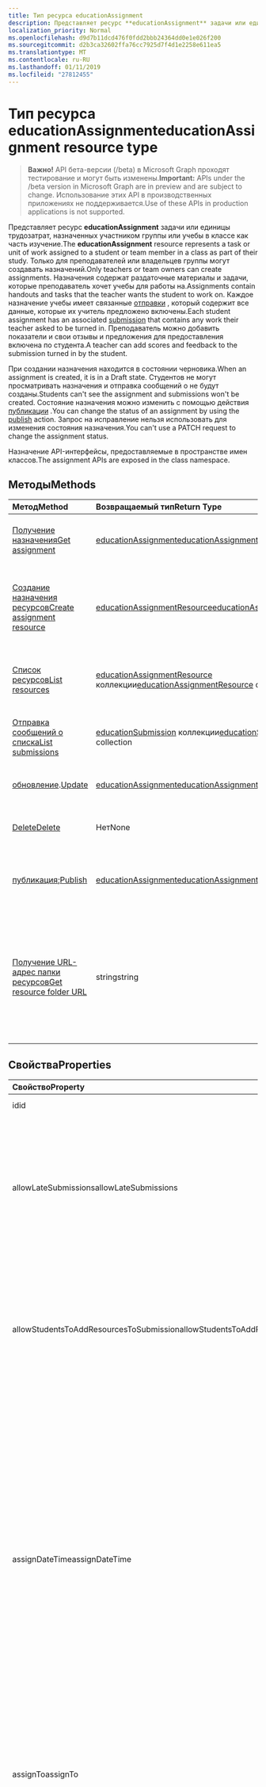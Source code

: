 ```yaml
---
title: Тип ресурса educationAssignment
description: Представляет ресурс **educationAssignment** задачи или единицы трудозатрат, назначенных участником группы или учебы в классе как часть изучение. Только для преподавателей или владельцев группы могут создавать назначений. Назначения содержат раздаточные материалы и задачи, которые преподаватель хочет учебы для работы на. Каждое назначение учебы имеет связанные отправки, которая содержит все данные, которые их учитель предложено включены. Преподаватель можно добавить показатели и свои отзывы и предложения для предоставления включена по студента.
localization_priority: Normal
ms.openlocfilehash: d9d7b11dcd476f0fdd2bbb24364dd0e1e026f200
ms.sourcegitcommit: d2b3ca32602ffa76cc7925d7f4d1e2258e611ea5
ms.translationtype: MT
ms.contentlocale: ru-RU
ms.lasthandoff: 01/11/2019
ms.locfileid: "27812455"
---
```

# <a name="educationassignment-resource-type"></a><span data-ttu-id="af83e-107">Тип ресурса educationAssignment</span><span class="sxs-lookup"><span data-stu-id="af83e-107">educationAssignment resource type</span></span>

> <span data-ttu-id="af83e-108">**Важно!** API бета-версии (/beta) в Microsoft Graph проходят тестирование и могут быть изменены.</span><span class="sxs-lookup"><span data-stu-id="af83e-108">**Important:** APIs under the /beta version in Microsoft Graph are in preview and are subject to change.</span></span> <span data-ttu-id="af83e-109">Использование этих API в производственных приложениях не поддерживается.</span><span class="sxs-lookup"><span data-stu-id="af83e-109">Use of these APIs in production applications is not supported.</span></span>

<span data-ttu-id="af83e-110">Представляет ресурс **educationAssignment** задачи или единицы трудозатрат, назначенных участником группы или учебы в классе как часть изучение.</span><span class="sxs-lookup"><span data-stu-id="af83e-110">The **educationAssignment** resource represents a task or unit of work assigned to a student or team member in a class as part of their study.</span></span> <span data-ttu-id="af83e-111">Только для преподавателей или владельцев группы могут создавать назначений.</span><span class="sxs-lookup"><span data-stu-id="af83e-111">Only teachers or team owners can create assignments.</span></span> <span data-ttu-id="af83e-112">Назначения содержат раздаточные материалы и задачи, которые преподаватель хочет учебы для работы на.</span><span class="sxs-lookup"><span data-stu-id="af83e-112">Assignments contain handouts and tasks that the teacher wants the student to work on.</span></span> <span data-ttu-id="af83e-113">Каждое назначение учебы имеет связанные [отправки](educationsubmissionresource.md) , который содержит все данные, которые их учитель предложено включены.</span><span class="sxs-lookup"><span data-stu-id="af83e-113">Each student assignment has an associated [submission](educationsubmissionresource.md) that contains any work their teacher asked to be turned in.</span></span> <span data-ttu-id="af83e-114">Преподаватель можно добавить показатели и свои отзывы и предложения для предоставления включена по студента.</span><span class="sxs-lookup"><span data-stu-id="af83e-114">A teacher can add scores and feedback to the submission turned in by the student.</span></span>

<span data-ttu-id="af83e-115">При создании назначения находится в состоянии черновика.</span><span class="sxs-lookup"><span data-stu-id="af83e-115">When an assignment is created, it is in a Draft state.</span></span> <span data-ttu-id="af83e-116">Студентов не могут просматривать назначения и отправка сообщений о не будут созданы.</span><span class="sxs-lookup"><span data-stu-id="af83e-116">Students can't see the assignment and submissions won't be created.</span></span> <span data-ttu-id="af83e-117">Состояние назначения можно изменить с помощью действия [публикации](../api/educationassignment-publish.md) .</span><span class="sxs-lookup"><span data-stu-id="af83e-117">You can change the status of an assignment by using the [publish](../api/educationassignment-publish.md) action.</span></span> <span data-ttu-id="af83e-118">Запрос на исправление нельзя использовать для изменения состояния назначения.</span><span class="sxs-lookup"><span data-stu-id="af83e-118">You can't use a PATCH request to change the assignment status.</span></span>

<span data-ttu-id="af83e-119">Назначение API-интерфейсы, предоставляемые в пространстве имен классов.</span><span class="sxs-lookup"><span data-stu-id="af83e-119">The assignment APIs are exposed in the class namespace.</span></span>

## <a name="methods"></a><span data-ttu-id="af83e-120">Методы</span><span class="sxs-lookup"><span data-stu-id="af83e-120">Methods</span></span>

| <span data-ttu-id="af83e-121">Метод</span><span class="sxs-lookup"><span data-stu-id="af83e-121">Method</span></span>           | <span data-ttu-id="af83e-122">Возвращаемый тип</span><span class="sxs-lookup"><span data-stu-id="af83e-122">Return Type</span></span>    |<span data-ttu-id="af83e-123">Описание</span><span class="sxs-lookup"><span data-stu-id="af83e-123">Description</span></span>|
|:---------------|:--------|:----------|
|[<span data-ttu-id="af83e-124">Получение назначения</span><span class="sxs-lookup"><span data-stu-id="af83e-124">Get assignment</span></span>](../api/educationassignment-get.md) | [<span data-ttu-id="af83e-125">educationAssignment</span><span class="sxs-lookup"><span data-stu-id="af83e-125">educationAssignment</span></span>](educationassignment.md) |<span data-ttu-id="af83e-126">Чтение свойства и связи объекта **educationAssignment** .</span><span class="sxs-lookup"><span data-stu-id="af83e-126">Read properties and relationships of an **educationAssignment** object.</span></span>|
|[<span data-ttu-id="af83e-127">Создание назначения ресурсов</span><span class="sxs-lookup"><span data-stu-id="af83e-127">Create assignment resource</span></span>](../api/educationassignment-post-resources.md) |[<span data-ttu-id="af83e-128">educationAssignmentResource</span><span class="sxs-lookup"><span data-stu-id="af83e-128">educationAssignmentResource</span></span>](educationassignmentresource.md)| <span data-ttu-id="af83e-129">Создайте новый **educationAssignmentResource** , отправку сообщений в коллекцию ресурсов.</span><span class="sxs-lookup"><span data-stu-id="af83e-129">Create a new **educationAssignmentResource** by posting to the resources collection.</span></span>|
|[<span data-ttu-id="af83e-130">Список ресурсов</span><span class="sxs-lookup"><span data-stu-id="af83e-130">List resources</span></span>](../api/educationassignment-list-resources.md) |<span data-ttu-id="af83e-131">[educationAssignmentResource](educationassignmentresource.md) коллекции</span><span class="sxs-lookup"><span data-stu-id="af83e-131">[educationAssignmentResource](educationassignmentresource.md) collection</span></span>| <span data-ttu-id="af83e-132">Получение коллекции объектов **educationAssignmentResource** .</span><span class="sxs-lookup"><span data-stu-id="af83e-132">Get an **educationAssignmentResource** object collection.</span></span>|
|[<span data-ttu-id="af83e-133">Отправка сообщений о списка</span><span class="sxs-lookup"><span data-stu-id="af83e-133">List submissions</span></span>](../api/educationassignment-list-submissions.md) |<span data-ttu-id="af83e-134">[educationSubmission](educationsubmission.md) коллекции</span><span class="sxs-lookup"><span data-stu-id="af83e-134">[educationSubmission](educationsubmission.md) collection</span></span>| <span data-ttu-id="af83e-135">Получение коллекции объектов **educationSubmission** .</span><span class="sxs-lookup"><span data-stu-id="af83e-135">Get an **educationSubmission** object collection.</span></span>|
|<span data-ttu-id="af83e-136">[обновление](../api/educationassignment-update.md).</span><span class="sxs-lookup"><span data-stu-id="af83e-136">[Update](../api/educationassignment-update.md)</span></span> | [<span data-ttu-id="af83e-137">educationAssignment</span><span class="sxs-lookup"><span data-stu-id="af83e-137">educationAssignment</span></span>](educationassignment.md) |<span data-ttu-id="af83e-138">Обновление объекта **educationAssignment** .</span><span class="sxs-lookup"><span data-stu-id="af83e-138">Update an **educationAssignment** object.</span></span> |
|[<span data-ttu-id="af83e-139">Delete</span><span class="sxs-lookup"><span data-stu-id="af83e-139">Delete</span></span>](../api/educationassignment-delete.md) | <span data-ttu-id="af83e-140">Нет</span><span class="sxs-lookup"><span data-stu-id="af83e-140">None</span></span> |<span data-ttu-id="af83e-141">Удаление объекта **educationAssignment** .</span><span class="sxs-lookup"><span data-stu-id="af83e-141">Delete an **educationAssignment** object.</span></span> |
|<span data-ttu-id="af83e-142">[публикация](../api/educationassignment-publish.md);</span><span class="sxs-lookup"><span data-stu-id="af83e-142">[Publish](../api/educationassignment-publish.md)</span></span>|[<span data-ttu-id="af83e-143">educationAssignment</span><span class="sxs-lookup"><span data-stu-id="af83e-143">educationAssignment</span></span>](educationassignment.md)|<span data-ttu-id="af83e-144">Измените состояние объекта **educationAssignment** из черновика для публикации.</span><span class="sxs-lookup"><span data-stu-id="af83e-144">Change the state of an **educationAssignment** object from draft to published.</span></span>|
|[<span data-ttu-id="af83e-145">Получение URL-адрес папки ресурсов</span><span class="sxs-lookup"><span data-stu-id="af83e-145">Get resource folder URL</span></span>](../api/educationassignment-getresourcesfolderurl.md)| <span data-ttu-id="af83e-146">string</span><span class="sxs-lookup"><span data-stu-id="af83e-146">string</span></span>| <span data-ttu-id="af83e-147">Папка OneDrive, в котором необходимо разместить файловым ресурсам входить в состав назначения ресурса.</span><span class="sxs-lookup"><span data-stu-id="af83e-147">The OneDrive folder into which file-based resources should be placed to be part of an assignment resource.</span></span> <span data-ttu-id="af83e-148">Файлы должны быть расположены в папке будет добавлена в качестве ресурса.</span><span class="sxs-lookup"><span data-stu-id="af83e-148">Files must be located in this folder to be added as a resource.</span></span>|

## <a name="properties"></a><span data-ttu-id="af83e-149">Свойства</span><span class="sxs-lookup"><span data-stu-id="af83e-149">Properties</span></span>
| <span data-ttu-id="af83e-150">Свойство</span><span class="sxs-lookup"><span data-stu-id="af83e-150">Property</span></span>     | <span data-ttu-id="af83e-151">Тип</span><span class="sxs-lookup"><span data-stu-id="af83e-151">Type</span></span>   |<span data-ttu-id="af83e-152">Описание</span><span class="sxs-lookup"><span data-stu-id="af83e-152">Description</span></span>|
|:---------------|:--------|:----------|
|<span data-ttu-id="af83e-153">id</span><span class="sxs-lookup"><span data-stu-id="af83e-153">id</span></span>|<span data-ttu-id="af83e-154">Строка</span><span class="sxs-lookup"><span data-stu-id="af83e-154">String</span></span>| <span data-ttu-id="af83e-155">Только для чтения.</span><span class="sxs-lookup"><span data-stu-id="af83e-155">Read-only.</span></span>|
|<span data-ttu-id="af83e-156">allowLateSubmissions</span><span class="sxs-lookup"><span data-stu-id="af83e-156">allowLateSubmissions</span></span>|<span data-ttu-id="af83e-157">Логический</span><span class="sxs-lookup"><span data-stu-id="af83e-157">Boolean</span></span>| <span data-ttu-id="af83e-158">Определяет ли студентов можно отправлять после даты выполнения.</span><span class="sxs-lookup"><span data-stu-id="af83e-158">Identifies whether students can submit after the due date.</span></span> <span data-ttu-id="af83e-159">Если это свойство не указан во время создания, по умолчанию используется значение true.</span><span class="sxs-lookup"><span data-stu-id="af83e-159">If this property is not specified during create, it defaults to true.</span></span> |
|<span data-ttu-id="af83e-160">allowStudentsToAddResourcesToSubmission</span><span class="sxs-lookup"><span data-stu-id="af83e-160">allowStudentsToAddResourcesToSubmission</span></span>|<span data-ttu-id="af83e-161">Логический</span><span class="sxs-lookup"><span data-stu-id="af83e-161">Boolean</span></span>| <span data-ttu-id="af83e-162">Определяет ли студентов может добавлять собственные ресурсы отправку или если они можно изменять только ресурсы, добавленные преподаватель.</span><span class="sxs-lookup"><span data-stu-id="af83e-162">Identifies whether students can add their own resources to a submission or if they can only modify resources added by the teacher.</span></span> |
|<span data-ttu-id="af83e-163">assignDateTime</span><span class="sxs-lookup"><span data-stu-id="af83e-163">assignDateTime</span></span>|<span data-ttu-id="af83e-164">DateTimeOffset</span><span class="sxs-lookup"><span data-stu-id="af83e-164">DateTimeOffset</span></span>|<span data-ttu-id="af83e-165">Дата, когда назначение станет активной.</span><span class="sxs-lookup"><span data-stu-id="af83e-165">The date when the assignment should become active.</span></span>  <span data-ttu-id="af83e-166">Если в будущем, назначение не отображается для студента до указанной даты.</span><span class="sxs-lookup"><span data-stu-id="af83e-166">If in the future, the assignment is not shown to the student until this date.</span></span>  <span data-ttu-id="af83e-167">Тип **метки времени** представляет сведения даты и времени с использованием формата ISO 8601 и — это всегда в формате UTC.</span><span class="sxs-lookup"><span data-stu-id="af83e-167">The **Timestamp** type represents date and time information using ISO 8601 format and is always in UTC time.</span></span> <span data-ttu-id="af83e-168">Например, значение полуночи 1 января 2014 г. в формате UTC выглядит так: `'2014-01-01T00:00:00Z'`.</span><span class="sxs-lookup"><span data-stu-id="af83e-168">For example, midnight UTC on Jan 1, 2014 would look like this: `'2014-01-01T00:00:00Z'`</span></span>|
|<span data-ttu-id="af83e-169">assignTo</span><span class="sxs-lookup"><span data-stu-id="af83e-169">assignTo</span></span>|[<span data-ttu-id="af83e-170">educationAssignmentRecipient</span><span class="sxs-lookup"><span data-stu-id="af83e-170">educationAssignmentRecipient</span></span>](educationassignmentrecipient.md)| <span data-ttu-id="af83e-171">Какие пользователи или всего класса должны получить объект отправки после публикации назначения.</span><span class="sxs-lookup"><span data-stu-id="af83e-171">Which users, or whole class should receive a submission object once the assignment is published.</span></span> |
|<span data-ttu-id="af83e-172">assignedDateTime</span><span class="sxs-lookup"><span data-stu-id="af83e-172">assignedDateTime</span></span>|<span data-ttu-id="af83e-173">DateTimeOffset</span><span class="sxs-lookup"><span data-stu-id="af83e-173">DateTimeOffset</span></span>|<span data-ttu-id="af83e-174">Тогда, когда назначения была опубликована для студентов и назначения отображается на временной шкалы студентов.</span><span class="sxs-lookup"><span data-stu-id="af83e-174">The moment that the assignment was published to students and the assignment shows up on the students timeline.</span></span>  <span data-ttu-id="af83e-175">Тип Timestamp представляет сведения о времени и дате с использованием формата ISO 8601 (всегда применяется формат UTC).</span><span class="sxs-lookup"><span data-stu-id="af83e-175">The Timestamp type represents date and time information using ISO 8601 format and is always in UTC time.</span></span> <span data-ttu-id="af83e-176">Например, значение полуночи 1 января 2014 г. в формате UTC выглядит так: `'2014-01-01T00:00:00Z'`.</span><span class="sxs-lookup"><span data-stu-id="af83e-176">For example, midnight UTC on Jan 1, 2014 would look like this: `'2014-01-01T00:00:00Z'`</span></span>|
|<span data-ttu-id="af83e-177">classId</span><span class="sxs-lookup"><span data-stu-id="af83e-177">classId</span></span>|<span data-ttu-id="af83e-178">Строка</span><span class="sxs-lookup"><span data-stu-id="af83e-178">String</span></span>| <span data-ttu-id="af83e-179">Класс, которому принадлежит этот назначения.</span><span class="sxs-lookup"><span data-stu-id="af83e-179">Class which this assignment belongs.</span></span> |
|<span data-ttu-id="af83e-180">createdBy</span><span class="sxs-lookup"><span data-stu-id="af83e-180">createdBy</span></span>|[<span data-ttu-id="af83e-181">identitySet</span><span class="sxs-lookup"><span data-stu-id="af83e-181">identitySet</span></span>](identityset.md)| <span data-ttu-id="af83e-182">Создатель назначения.</span><span class="sxs-lookup"><span data-stu-id="af83e-182">Who created the assignment.</span></span> |
|<span data-ttu-id="af83e-183">createdDateTime</span><span class="sxs-lookup"><span data-stu-id="af83e-183">createdDateTime</span></span>|<span data-ttu-id="af83e-184">DateTimeOffset</span><span class="sxs-lookup"><span data-stu-id="af83e-184">DateTimeOffset</span></span>|<span data-ttu-id="af83e-185">Тогда, когда при создании назначения.</span><span class="sxs-lookup"><span data-stu-id="af83e-185">Moment when the assignment was created.</span></span>  <span data-ttu-id="af83e-186">Тип Timestamp представляет сведения о времени и дате с использованием формата ISO 8601 (всегда применяется формат UTC).</span><span class="sxs-lookup"><span data-stu-id="af83e-186">The Timestamp type represents date and time information using ISO 8601 format and is always in UTC time.</span></span> <span data-ttu-id="af83e-187">Например, значение полуночи 1 января 2014 г. в формате UTC выглядит так: `'2014-01-01T00:00:00Z'`.</span><span class="sxs-lookup"><span data-stu-id="af83e-187">For example, midnight UTC on Jan 1, 2014 would look like this: `'2014-01-01T00:00:00Z'`</span></span>|
|<span data-ttu-id="af83e-188">displayName</span><span class="sxs-lookup"><span data-stu-id="af83e-188">displayName</span></span>|<span data-ttu-id="af83e-189">Строка</span><span class="sxs-lookup"><span data-stu-id="af83e-189">String</span></span>|<span data-ttu-id="af83e-190">Имя назначения.</span><span class="sxs-lookup"><span data-stu-id="af83e-190">Name of the assignment.</span></span>|
|<span data-ttu-id="af83e-191">dueDateTime</span><span class="sxs-lookup"><span data-stu-id="af83e-191">dueDateTime</span></span>|<span data-ttu-id="af83e-192">DateTimeOffset</span><span class="sxs-lookup"><span data-stu-id="af83e-192">DateTimeOffset</span></span>|<span data-ttu-id="af83e-193">Дата назначения студентов срок выполнения.</span><span class="sxs-lookup"><span data-stu-id="af83e-193">Date when the students assignment is due.</span></span>  <span data-ttu-id="af83e-194">Тип Timestamp представляет сведения о времени и дате с использованием формата ISO 8601 (всегда применяется формат UTC).</span><span class="sxs-lookup"><span data-stu-id="af83e-194">The Timestamp type represents date and time information using ISO 8601 format and is always in UTC time.</span></span> <span data-ttu-id="af83e-195">Например, значение полуночи 1 января 2014 г. в формате UTC выглядит так: `'2014-01-01T00:00:00Z'`.</span><span class="sxs-lookup"><span data-stu-id="af83e-195">For example, midnight UTC on Jan 1, 2014 would look like this: `'2014-01-01T00:00:00Z'`</span></span>|
|<span data-ttu-id="af83e-196">Оценка успеваемости</span><span class="sxs-lookup"><span data-stu-id="af83e-196">grading</span></span>|[<span data-ttu-id="af83e-197">educationAssignmentGradeType</span><span class="sxs-lookup"><span data-stu-id="af83e-197">educationAssignmentGradeType</span></span>](educationassignmentgradetype.md)|<span data-ttu-id="af83e-198">Как будет выражаемым числом назначения.</span><span class="sxs-lookup"><span data-stu-id="af83e-198">How the assignment will be graded.</span></span> |
|<span data-ttu-id="af83e-199">инструкции</span><span class="sxs-lookup"><span data-stu-id="af83e-199">instructions</span></span>|[<span data-ttu-id="af83e-200">itemBody</span><span class="sxs-lookup"><span data-stu-id="af83e-200">itemBody</span></span>](itembody.md)| <span data-ttu-id="af83e-201">Инструкции для назначения.</span><span class="sxs-lookup"><span data-stu-id="af83e-201">Instructions for the assignment.</span></span>  <span data-ttu-id="af83e-202">Это вместе с отображаемым именем сообщить студент возможные действия.</span><span class="sxs-lookup"><span data-stu-id="af83e-202">This along with the display name tell the student what to do.</span></span> |
|<span data-ttu-id="af83e-203">lastModifiedBy</span><span class="sxs-lookup"><span data-stu-id="af83e-203">lastModifiedBy</span></span>|[<span data-ttu-id="af83e-204">identitySet</span><span class="sxs-lookup"><span data-stu-id="af83e-204">identitySet</span></span>](identityset.md)| <span data-ttu-id="af83e-205">Кто последнего изменения назначения.</span><span class="sxs-lookup"><span data-stu-id="af83e-205">Who last modified the assignment.</span></span> |
|<span data-ttu-id="af83e-206">lastModifiedDateTime</span><span class="sxs-lookup"><span data-stu-id="af83e-206">lastModifiedDateTime</span></span>|<span data-ttu-id="af83e-207">DateTimeOffset</span><span class="sxs-lookup"><span data-stu-id="af83e-207">DateTimeOffset</span></span>|<span data-ttu-id="af83e-208">Время последнего изменения назначения некоторое время.</span><span class="sxs-lookup"><span data-stu-id="af83e-208">Moment when the assignment was last modified.</span></span>  <span data-ttu-id="af83e-209">Тип Timestamp представляет сведения о времени и дате с использованием формата ISO 8601 (всегда применяется формат UTC).</span><span class="sxs-lookup"><span data-stu-id="af83e-209">The Timestamp type represents date and time information using ISO 8601 format and is always in UTC time.</span></span> <span data-ttu-id="af83e-210">Например, значение полуночи 1 января 2014 г. в формате UTC выглядит так: `'2014-01-01T00:00:00Z'`.</span><span class="sxs-lookup"><span data-stu-id="af83e-210">For example, midnight UTC on Jan 1, 2014 would look like this: `'2014-01-01T00:00:00Z'`</span></span>|
|<span data-ttu-id="af83e-211">status</span><span class="sxs-lookup"><span data-stu-id="af83e-211">status</span></span>|<span data-ttu-id="af83e-212">string</span><span class="sxs-lookup"><span data-stu-id="af83e-212">string</span></span>| <span data-ttu-id="af83e-213">Состояние **назначения**.</span><span class="sxs-lookup"><span data-stu-id="af83e-213">Status of the **Assignment**.</span></span>  <span data-ttu-id="af83e-214">Вы не можете применить исправление это значение.</span><span class="sxs-lookup"><span data-stu-id="af83e-214">You can not PATCH this value.</span></span>  <span data-ttu-id="af83e-215">Возможные значения: `draft`, `published`, `assigned`.</span><span class="sxs-lookup"><span data-stu-id="af83e-215">Possible values are: `draft`, `published`, `assigned`.</span></span>|

## <a name="relationships"></a><span data-ttu-id="af83e-216">Связи</span><span class="sxs-lookup"><span data-stu-id="af83e-216">Relationships</span></span>
| <span data-ttu-id="af83e-217">Связь</span><span class="sxs-lookup"><span data-stu-id="af83e-217">Relationship</span></span> | <span data-ttu-id="af83e-218">Тип</span><span class="sxs-lookup"><span data-stu-id="af83e-218">Type</span></span>   |<span data-ttu-id="af83e-219">Описание</span><span class="sxs-lookup"><span data-stu-id="af83e-219">Description</span></span>|
|:---------------|:--------|:----------|
|<span data-ttu-id="af83e-220">resources</span><span class="sxs-lookup"><span data-stu-id="af83e-220">resources</span></span>|<span data-ttu-id="af83e-221">[educationAssignmentResource](educationassignmentresource.md) коллекции</span><span class="sxs-lookup"><span data-stu-id="af83e-221">[educationAssignmentResource](educationassignmentresource.md) collection</span></span>| <span data-ttu-id="af83e-222">Изучение объектов, которые связаны с этой назначения.</span><span class="sxs-lookup"><span data-stu-id="af83e-222">Learning objects that are associated with this assignment.</span></span>  <span data-ttu-id="af83e-223">Только учителя можно изменить этот список.</span><span class="sxs-lookup"><span data-stu-id="af83e-223">Only teachers can modify this list.</span></span> <span data-ttu-id="af83e-224">Допускается значение null.</span><span class="sxs-lookup"><span data-stu-id="af83e-224">Nullable.</span></span>|
|<span data-ttu-id="af83e-225">Отправка сообщений о</span><span class="sxs-lookup"><span data-stu-id="af83e-225">submissions</span></span>|<span data-ttu-id="af83e-226">[educationSubmission](educationsubmission.md) коллекции</span><span class="sxs-lookup"><span data-stu-id="af83e-226">[educationSubmission](educationsubmission.md) collection</span></span>| <span data-ttu-id="af83e-227">После публикации существует объект отправки для каждого student, представляющее марки и работе.</span><span class="sxs-lookup"><span data-stu-id="af83e-227">Once published, there is a submission object for each student representing their work and grade.</span></span>  <span data-ttu-id="af83e-228">Только для чтения.</span><span class="sxs-lookup"><span data-stu-id="af83e-228">Read-only.</span></span> <span data-ttu-id="af83e-229">Допускается значение null.</span><span class="sxs-lookup"><span data-stu-id="af83e-229">Nullable.</span></span>|

## <a name="json-representation"></a><span data-ttu-id="af83e-230">Представление JSON</span><span class="sxs-lookup"><span data-stu-id="af83e-230">JSON representation</span></span>

<span data-ttu-id="af83e-231">Ниже указано представление ресурса в формате JSON.</span><span class="sxs-lookup"><span data-stu-id="af83e-231">The following is a JSON representation of the resource.</span></span>

<!-- {
  "blockType": "resource",
  "optionalProperties": [

  ],
  "@odata.type": "microsoft.graph.educationAssignment"
}-->

```json
{
  "id": "String (identifier)",
  "allowLateSubmissions": true,
  "allowStudentsToAddResourcesToSubmission": true,
  "assignDateTime": "String (timestamp)",
  "assignTo": {"@odata.type": "microsoft.graph.educationAssignmentRecipient"},
  "assignedDateTime": "String (timestamp)",
  "classId": "String",
  "createdBy": {"@odata.type": "microsoft.graph.identitySet"},
  "createdDateTime": "String (timestamp)",
  "displayName": "String",
  "dueDateTime": "String (timestamp)",
  "grading": {"@odata.type": "microsoft.graph.educationAssignmentGradeType"},
  "instructions": {"@odata.type": "microsoft.graph.itemBody"},
  "lastModifiedBy": {"@odata.type": "microsoft.graph.identitySet"},
  "lastModifiedDateTime": "String (timestamp)",
  "status": "string"
}
```

<!-- uuid: 8fcb5dbc-d5aa-4681-8e31-b001d5168d79
2015-10-25 14:57:30 UTC -->
<!-- {
  "type": "#page.annotation",
  "description": "educationAssignment resource",
  "keywords": "",
  "section": "documentation",
  "tocPath": ""
}-->
